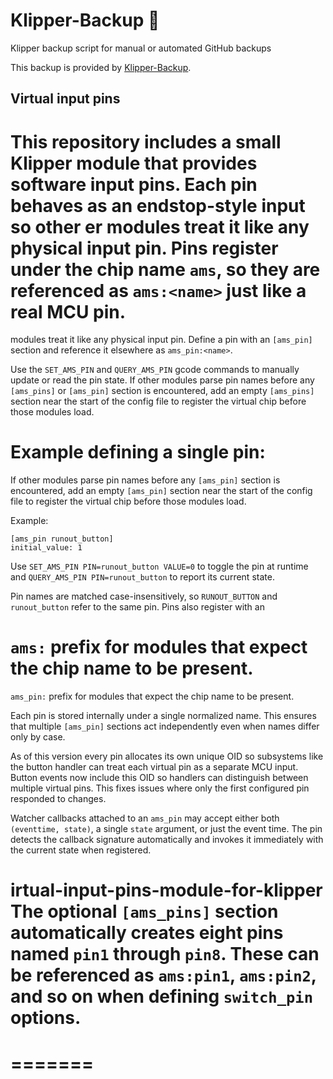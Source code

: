 
# Klipper-Backup 💾 
Klipper backup script for manual or automated GitHub backups 

This backup is provided by [Klipper-Backup](https://github.com/Staubgeborener/klipper-backup).

## Virtual input pins

This repository includes a small Klipper module that provides software
**input** pins. Each pin behaves as an endstop-style input so other
er
modules treat it like any physical input pin.  Pins register under the
chip name `ams`, so they are referenced as `ams:<name>` just like a real
MCU pin.
=======
modules treat it like any physical input pin.  Define a pin with an
`[ams_pin]` section and reference it elsewhere as `ams_pin:<name>`.


Use the `SET_AMS_PIN` and `QUERY_AMS_PIN` gcode commands to
manually update or read the pin state.
If other modules parse pin names before any `[ams_pins]` or `[ams_pin]`
section is encountered, add an empty `[ams_pins]` section near the start
of the config file to register the virtual chip before those modules
load.

Example defining a single pin:
=======
If other modules parse pin names before any `[ams_pin]` section is
encountered, add an empty `[ams_pin]` section near the start of the
config file to register the virtual chip before those modules load.

Example:


```
[ams_pin runout_button]
initial_value: 1
```

Use `SET_AMS_PIN PIN=runout_button VALUE=0` to toggle the pin at runtime
and `QUERY_AMS_PIN PIN=runout_button` to report its current state.

Pin names are matched case-insensitively, so `RUNOUT_BUTTON` and
`runout_button` refer to the same pin.  Pins also register with an

`ams:` prefix for modules that expect the chip name to be present.
=======
`ams_pin:` prefix for modules that expect the chip name to be present.


Each pin is stored internally under a single normalized name.  This
ensures that multiple `[ams_pin]` sections act independently even when
names differ only by case.

As of this version every pin allocates its own unique OID so subsystems
like the button handler can treat each virtual pin as a separate MCU
input.  Button events now include this OID so handlers can distinguish
between multiple virtual pins.  This fixes issues where only the first
configured pin responded to changes.


Watcher callbacks attached to an `ams_pin` may accept either both
`(eventtime, state)`, a single `state` argument, or just the event time.
The pin detects the callback signature automatically and invokes it
immediately with the current state when registered.

irtual-input-pins-module-for-klipper
The optional `[ams_pins]` section automatically creates eight pins
named `pin1` through `pin8`.  These can be referenced as `ams:pin1`,
`ams:pin2`, and so on when defining `switch_pin` options.
=======
=======
=======



